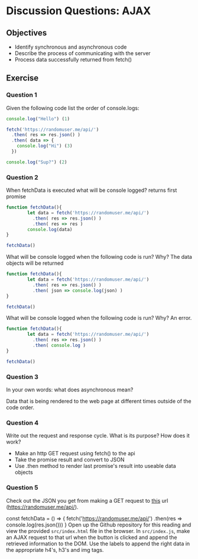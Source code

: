 # Discussion Questions: AJAX

## Objectives

* Identify synchronous and asynchronous code
* Describe the process of communicating with the server
* Process data successfully returned from fetch()

## Exercise

### Question 1

Given the following code list the order of console.logs:

```javascript
console.log("Hello") (1)

fetch('https://randomuser.me/api/')
  .then( res => res.json() )
  .then( data => {
    console.log("Hi") (3)
  })

console.log("Sup?") (2)
```

### Question 2

When fetchData is executed what will be console logged?
returns first promise 
```javascript
function fetchData(){
        let data = fetch('https://randomuser.me/api/') 
          .then( res => res.json() )
          .then( res => res )
        console.log(data)	
}

fetchData()
```

What will be console logged when the following code is run? Why?
The data objects will be returned
```javascript
function fetchData(){
        let data = fetch('https://randomuser.me/api/')
          .then( res => res.json() )
          .then( json => console.log(json) )
}

fetchData()
```

What will be console logged when the following code is run? Why?
An error.
```javascript
function fetchData(){
        let data = fetch('https://randomuser.me/api/')
          .then( res => res.json() )
          .then( console.log )
}

fetchData()
```

### Question 3

In your own words: what does asynchronous mean?

Data that is being rendered to the web page at different times outside of the code order.

### Question 4

Write out the request and response cycle. What is its purpose? How does it work?

* Make an http GET request using fetch() to the api
* Take the promise result and convert to JSON
* Use .then method to render last promise's result into useable data objects

### Question 5

Check out the JSON you get from making a GET request to [this](https://randomuser.me/api/) url (https://randomuser.me/api/).

const fetchData = () => {
  fetch('https://randomuser.me/api/')
  .then(res => console.log(res.json()))
}
Open up the Github repository for this reading and view the provided `src/index.html` file in the browser. In `src/index.js`, make an AJAX request to that url when the button is clicked and append the retrieved information to the DOM. Use the labels to append the right data in the appropriate h4's, h3's and img tags.
